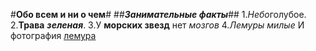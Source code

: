 #**Обо всем и ни о чем**#
##***Занимательные факты***##
1.*Небо*голубое.
2.**Трава** ***зеленая***.
3.У **морских звезд** нет *мозгов*
4.*Лемуры милые*
И фотография [лемура](http://farm3.staticflickr.com/2668/4066295122_45852799c6_b.jpg)

